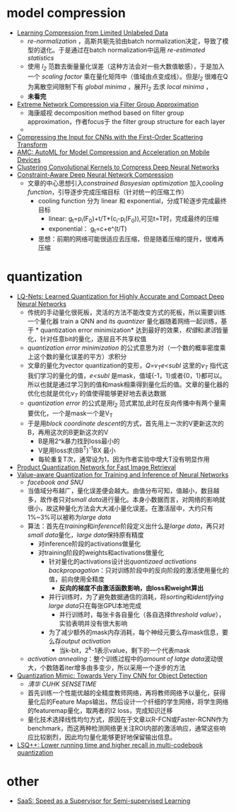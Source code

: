 # model compression
* [Learning Compression from Limited Unlabeled Data](http://openaccess.thecvf.com/content_ECCV_2018/html/Xiangyu_He_Learning_Compression_from_ECCV_2018_paper.html)
  * *re-normalization* ，高斯共轭先验由batch normalization决定，导致了模型的退化。于是通过在batch normalization中运用 *re-estimated statistics* 
  * 使用 *l<sub>2</sub>* 范数去衡量量化误差（这种方法会对一些大数值敏感），于是加入一个 *scaling factor* 乘在量化矩阵中（值域由点变成线）。但是*l<sub>2</sub>* 很难在Q为离散空间限制下有 *global minima* ，展开*l<sub>2</sub>* 去求 *local minima* ，
  * **未看完**
* [Extreme Network Compression via Filter Group Approximation](http://cn.arxiv.org/abs/1807.11254)
  * 海康威视 decomposition method based on filter group approximation，作者focus于 the filter group structure for each layer
  * 
* [Compressing the Input for CNNs with the First-Order Scattering Transform](https://arxiv.org/abs/1809.10200?context=cs.LG)
* [AMC: AutoML for Model Compression and Acceleration on Mobile Devices](http://openaccess.thecvf.com/content_ECCV_2018/papers/Yihui_He_AMC_Automated_Model_ECCV_2018_paper.pdf)
* [Clustering Convolutional Kernels to Compress Deep Neural Networks](http://openaccess.thecvf.com/content_ECCV_2018/papers/Sanghyun_Son_Clustering_Kernels_for_ECCV_2018_paper.pdf)
* [Constraint-Aware Deep Neural Network Compression](http://openaccess.thecvf.com/content_ECCV_2018/papers/Changan_Chen_Constraints_Matter_in_ECCV_2018_paper.pdf)
  * 文章的中心思想引入*constrained Basyesian optimization* 加入*cooling function*，引导逐步完成压缩目标（针对统一的压缩工作）
    * cooling function 分为 linear 和 exponential，分成T轮逐步完成最终目标
      * linear: g<sub>t</sub>=p<sub>i</sub>(F<sub>0</sub>)+t/T\*(c<sub>i</sub>-p<sub>i</sub>(F<sub>0</sub>)),可见t=T时，完成最终的压缩
      * exponential： g<sub>t</sub>=c+e^(t/T)
    * 思想：前期的网络可能很适应去压缩，但是随着压缩的提升，很难再压缩
# quantization
* [LQ-Nets: Learned Quantization for Highly Accurate and Compact Deep Neural Networks](http://cn.arxiv.org/abs/1807.10029)
  * 传统的手动量化很死板，灵活的方法不能改变方式的死板，所以需要训练一个量化器 train a QNN and its *quantizer* 量化器随着网络一起训练，基于 * quantization error minimization* 达到最好的效果，*权值*和*激活*皆量化，针对任意bit的量化，逐层且不共享权值
  * *quantization error minimization* 的公式意思为对（一个数的概率密度乘上这个数的量化误差的平方）求积分
  * 文章的量化为vector quantization的变形，*Q=v<sub>T</sub>e<subl</sub>* 这里的*v<sub>T</sub>* 指代这我们学习的量化的值，*e<subl</sub>* 是mask，值域{-1，1}或者{0，1}都可以。 所以也就是通过学习到的值和mask相乘得到量化后的值。文章的量化器的优化也就是优化*v<sub>T</sub>* 的值使得能够更好地去表达数据
  * *quantization error* 的公式是用*l<sub>2</sub>* 范式累加,此时在反向传播中有两个量需要优化，一个是mask一个是V<sub>T</sub>
  * 于是用*block coordinate descent*的方式，首先用上一次的V更新这次的B，再用这次的B更新这次的V
    * B是用2^k暴力找到loss最小的
    * V是用loss求(BB<sup>T</sup>)<sup>-1</sup>BX 最小
    * 每轮重复T次，通常设为1，因为作者实验中增大T没有明显作用
* [Product Quantization Network for Fast Image Retrieval](https://cse.buffalo.edu/~jsyuan/papers/2018/Product%20Quantization%20Network%20for%20Fast%20Image.pdf)
* [Value-aware Quantization for Training and Inference of Neural Networks](https://arxiv.org/abs/1804.07802)
  * *facebook and SNU*
  * 当值域分布越广，量化误差便会越大。由值分布可知，值越小，数目越多，故作者只对*small data*进行量化。本身小数据而言，对网络的影响就很小，故这种量化方法会大大减小量化误差。在激活层中，大约只有1%~3%可以被称为*large data*
  * 算法：首先在*training*和*inference*阶段定义出什么是*large data*，再只对*small data*量化，*large data*保持原有精度
    * 对inference阶段的activations做量化
    * 对training阶段的weights和activations做量化
      * 针对量化的activations设计出*quantizaed activations backpropagation*：只对训练阶段中的反向阶段的激活使用量化的值，前向使用全精度
        * **反向的梯度不由激活函数影响，由loss和weight算出**
      * 并行训练时，为了避免数据通信的消耗，将*sorting*和*identifying* *large data*只在每张GPU本地完成
        * 并行训练时，每张卡各自量化（各自选择*threshold value*），实验表明并没有很大影响
      * 为了减少额外的mask内存消耗，每个神经元要么存mask信息，要么存*output activation*
        * 当k-bit，2<sup>k</sup>-1表示value，剩下的一个代表mask
   * *activation annealing*：整个训练过程中的*amount of latge data*波动很大，个数随着iter增多由多变少，所以采用一个逐步的方法
* [Quantization Mimic: Towards Very Tiny CNN for Object Detection](http://openaccess.thecvf.com/content_ECCV_2018/papers/Yi_Wei_Quantization_Mimic_Towards_ECCV_2018_paper.pdf)
  * *清华 CUHK SENSETIME*
  * 首先训练一个性能优越的全精度教师网络，再将教师网络予以量化，获得量化后的Feature Maps输出，然后设计一个纤细的学生网络，将学生网络的featuremap量化，取两者的l2 loss，完成知识迁移
  * 量化技术选择线性均匀方式，原因在于文章以R-FCN或Faster-RCNN作为benchmark，而这两种检测网络更关注ROI内部的激活响应，通常这些响应比较剧烈，因此均匀量化能够更好地保留输出信息。
* [LSQ++: Lower running time and higher recall in multi-codebook quantization](http://openaccess.thecvf.com/content_ECCV_2018/papers/Julieta_Martinez_LSQ_lower_runtime_ECCV_2018_paper.pdf)
# other
* [SaaS: Speed as a Supervisor for Semi-supervised Learning](http://openaccess.thecvf.com/content_ECCV_2018/papers/Safa_Cicek_SaaS_Speed_as_ECCV_2018_paper.pdf)
